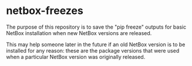 # netbox-freezes

The purpose of this repository is to save the "pip freeze" outputs for basic
NetBox installation when new NetBox versions are released.

This may help someone later in the future if an old NetBox version is to be installed
for any reason: these are the package versions that were used when a particular NetBox
version was originally released.
